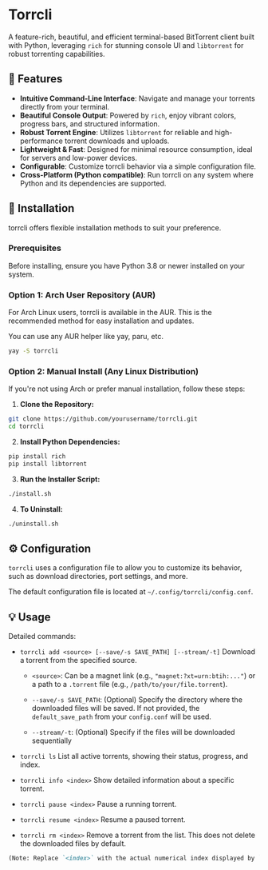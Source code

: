 # Torrcli

A feature-rich, beautiful, and efficient terminal-based BitTorrent client built with Python, leveraging `rich` for stunning console UI and `libtorrent` for robust torrenting capabilities.

## 🌟 Features

- **Intuitive Command-Line Interface**: Navigate and manage your torrents directly from your terminal.
- **Beautiful Console Output**: Powered by `rich`, enjoy vibrant colors, progress bars, and structured information.
- **Robust Torrent Engine**: Utilizes `libtorrent` for reliable and high-performance torrent downloads and uploads.
- **Lightweight & Fast**: Designed for minimal resource consumption, ideal for servers and low-power devices.
- **Configurable**: Customize torrcli behavior via a simple configuration file.
- **Cross-Platform (Python compatible)**: Run torrcli on any system where Python and its dependencies are supported.

## 🚀 Installation

torrcli offers flexible installation methods to suit your preference.

### Prerequisites

Before installing, ensure you have Python 3.8 or newer installed on your system.

### Option 1: Arch User Repository (AUR)

For Arch Linux users, torrcli is available in the AUR. This is the recommended method for easy installation and updates.

You can use any AUR helper like yay, paru, etc.
```bash
yay -S torrcli
```

### Option 2: Manual Install (Any Linux Distribution)

If you're not using Arch or prefer manual installation, follow these steps:

1. **Clone the Repository:**
```bash
git clone https://github.com/yourusername/torrcli.git
cd torrcli
```

2. **Install Python Dependencies:**
```bash
pip install rich
pip install libtorrent
```

3. **Run the Installer Script:**
```bash
./install.sh
```

4. **To Uninstall:**
```bash
./uninstall.sh
```

## ⚙️ Configuration

`torrcli` uses a configuration file to allow you to customize its behavior, such as download directories, port settings, and more.

The default configuration file is located at `~/.config/torrcli/config.conf`.

## 💡 Usage

Detailed commands:

- `torrcli add <source> [--save/-s SAVE_PATH] [--stream/-t]`
    Download a torrent from the specified source.

    - `<source>`: Can be a magnet link (e.g., `"magnet:?xt=urn:btih:..."`) or a path to a `.torrent` file (e.g., `/path/to/your/file.torrent`).

    - `--save/-s SAVE_PATH`: (Optional) Specify the directory where the downloaded files will be saved. If not provided, the `default_save_path` from your `config.conf` will be used.

    - `--stream/-t`: (Optional) Specify if the files will be downloaded sequentially

- `torrcli ls`
    List all active torrents, showing their status, progress, and index.

- `torrcli info <index>`
    Show detailed information about a specific torrent.

- `torrcli pause <index>`
    Pause a running torrent.

- `torrcli resume <index>`
    Resume a paused torrent.

- `torrcli rm <index>`
    Remove a torrent from the list. This does not delete the downloaded files by default.

```markdown
(Note: Replace `<index>` with the actual numerical index displayed by `torrcli list`)
```